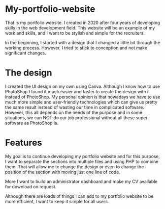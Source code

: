 # My-portfolio-website

That is my portfolio website. I created in 2020 after four years of developing skills in the web development field. This website will be an example of my work and skills,  and I want to be stylish and simple for the recruiters. 

In the beginning, I started with a design that I changed a little bit through the working process. However, I tried to stick to conception and not make significant changes. 

# The design

I created the UI design on my own using Canva. Although I know how to use PhotoShop I found it much easier and faster to create the design with it instead of PhotoShop. My personal opinion is that nowadays we have to use much more simple and user-friendly technologies which can give us pretty the same result instead of wasting our time in complicated software. However, this all depends on the needs of the purpose and in some situations, we can NOT do our job professional without all these super software as PhotoShop is. 

# Features

My goal is to continue developing my portfolio website and for this purpose, I want to separate the sections into multiple files and using PHP to combine them. That will allow me to change the design or even to change the position of the section with moving just one line of code. 

More I want to build an administrator dashboard and make my CV available for download on request.

Although there are loads of things I can add to my portfolio website to be more efficient, I want to keep it simple for all users.
